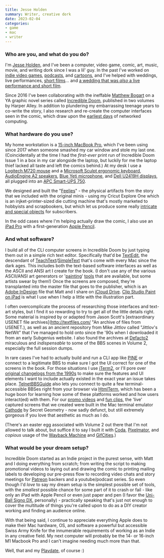 ```yaml
---
title: Jesse Holden
summary: Writer, creative dork
date: 2023-02-04
categories:
- game
- mac
- writer
---
```


### Who are you, and what do you do?

I'm [Jesse Holden](http://jesseholden.com/ "Jesse's website."), and I've been a computer, video game, comic, art, music, movie, and writing dork since I was a lil' guy. In the past I've worked on [indie video games](http://www.sleazywizard.com/ "Jesse and Eran's little game dev group."), [podcasts](https://streampdx.com/ "A podcast news and guide site."), and [cartoons](https://www.youtube.com/watch?v=fT5fDCt_9V4 "A YouTube video of Jesse's coffee cartoon."), and I've helped with weddings, live performances, [short films](https://vimeo.com/236347940/ "A Vimeo video asking people about getting online in the '90s.")... and [a wedding that was _also_ a live performance and short film](https://vimeo.com/45304002 "A Vimeo video of a live performance cum wedding.").

Since 2016 I've been collaborating with the ineffable [Matthew Bogart](https://www.matthewbogart.net/ "Matthew's website.") on a YA graphic novel series called [Incredible Doom](https://www.incredibledoom.com/ "A comic about growing up online in the '90s."), published in two volumes by Harper Alley. In addition to plundering my embarrassing teenage years to co-write the story, I also research and re-create the computer interfaces seen in the comic, which draw upon the [earliest days](http://www.bbsdocumentary.com/ "A documentary about bulletin boards.") of networked computing.

### What hardware do you use?

My home workstation is a [15-inch MacBook Pro][macbook-pro], which I've been using since 2017 when someone smashed my car window and stole my last one. (Coincidentally at the time I had the _first-ever_ print run of Incredible Doom Issue 1 in a box in my car alongside the laptop, but luckily for me the laptop thief lacked all taste and left the comics behind.) At my desk I use a [Logitech M720 mouse][m720-triathlon] and a [Microsoft Sculpt ergonomic keyboard][sculpt-ergonomic-keyboard], [AudioEngine A2 speakers][a2-plus], [Blue Yeti microphone][yeti], and [Dell U2419H displays][u2419h], all plugged into an [APC Smart-UPS 750][smt750c].

We designed and built the "[Feelies](https://www.incredibledoom.com/news/2018/1/12/announcing-feelies "A post about the feelies included with mini issues of Incredible Doom.")" - the physical artifacts from the story that we included with the original minis - using my Cricut Explore One which is an injket-printer-sized die cutting machine that's mostly marketed to hobbyists and scrapbookers, but which let us produce some really [intricate and special objects](https://www.youtube.com/watch?v=ZWevJpKMHAk "A YouTubge video showing some of the Incredible Doom feelies.") for subscribers.

In the odd cases where I'm helping actually draw the comic, I also use an [iPad Pro][ipad-pro] with a first-generation [Apple Pencil][pencil].

### And what software?

I build all of the CLI computer screens in Incredible Doom by just typing them out in a simple rich text editor. Specifically that'd be [TextEdit][], the descendant of [TeachText][]/[SimpleText][] that's come with every Mac since the dark ages. This includes both the text-based software interfaces as well as the ASCII and ANSI art I create for the book. (I don't use any of the various ASCII/ANSI art generators or '[painting][rexpaint]' [tools][jave] that are available, but some artists swear by them!) Once the screens are composed, they're transplanted into the master file that goes to the publisher, which is an [Adobe InDesign][indesign] file that Matt and I share on [iCloud Drive][icloud-drive]. [Clip Studio Paint on iPad][clip-studio-paint-ios] is what I use when I help a little with the illustration part.

I often overcomplicate the process of researching those interfaces and text-art styles, but I find it so rewarding to try to get all of the little details right. Some material is inspired by or adapted from Jason Scott's [extraordinary USENET file archives](http://textfiles.com/ "An archive of files from USENET.), as well as an ancient repository from Mike Jittlov called "Jittlov's NetWit" that I've managed to hold onto since the '90s when I downloaded it from an early Subgenius website. I also found the archives at [Defacto2](https://defacto2.net/ "An archive of PC hacking/warez history.") miraculous and _indispensable_ to some of the BBS scenes in Volume 2, especially the full session dumps.

In rare cases I've had to actually build and run a CLI app like [PINE][] or connect to a legitimate BBS to make sure I got the UI correct for one of the screens in the book. For those situations I use [iTerm2][], or I'll pore over [original changelogs from the 1990s](https://web.archive.org/web/20051125141739/http://www.washington.edu/pine/changes.html "An archived version of Pine's changelogs.") to make sure the features and UI elements I want to include actually existed in the exact year an issue takes place. [TelnetBBSGuide](https://www.telnetbbsguide.com/ "A directory of Internet-accessible BBSes.") also lets you connect to quite a few terminal-accessible BBSes right from your browser via [HtmlTerm](https://www.digitaldial.us/fterm/Example_HtmlTerm.html "A web-based BBS terminal."), which has been a huge boon for learning how some of these platforms worked and how users interact(ed) with them. For our [promo videos](https://www.youtube.com/watch?v=KtNKxY6im1Y "A YouTube promotional video for Incredible Doom.") and [fun clips](https://www.youtube.com/c/MatthewBogart "Matthew's YouTube account."), the 'live' captured screens that we created were built in the Mac terminal emulator [Cathode][] by Secret Geometry - now sadly defunct, but still extremely gorgeous if you love that aesthetic as much as I do. 

(There's an easter egg associated with Volume 2 out there that I'm not allowed to talk about, but suffice it to say I built it with [Coda][], [Pixelmator][], and _copious_ usage of the [Wayback Machine][wayback-machine] and [GifCities][].)

### What would be your dream setup?

Incredible Doom started as an Indie project in the purest sense, with Matt and I doing everything from scratch; from writing the script to making promotional videos to laying out and drawing the comic to printing mailing labels to developing our pre-press flow to recording video chats and story meetings for [Patreon][] backers and a youtube/podcast series.  So even though I'd _love_ to say my dream setup is the simplest possible set of tools, with the _smallest_ possible chance for some part of it to crash or fail - like only an iPad with Apple Pencil or even just paper and pen (I favor the [Uni-Ball Signo DX][signo-dx], personally) - practically speaking that's just not enough to cover the multitude of things you're called upon to do as a DIY creator working and finding an audience online.


With that being said, I continue to appreciate everything Apple does to make their Mac hardware, OS, and software a powerful but accessible Swiss Army Knife for the innumerable requirements of working as an Indie in any creative field.  My next computer will probably be the 14- or 16-inch M1 Macbook Pro and I can't imagine needing much more than that.

Well, that and my [Playdate][], of course :)

[a2-plus]: https://audioengineusa.com/shop/factory-refurbished/a2-powered-speakers-refurbished/ "Desktop speakers."
[cathode]: https://web.archive.org/web/20110124124039/http://www.secretgeometry.com:80/apps/cathode/ "An terminal app that mimicked old terminal screens."
[clip-studio-paint-ios]: https://itunes.apple.com/us/app/clip-studio-paint-for-manga/id1262985592 "A drawing app focused on manga."
[coda]: https://panic.com/coda/ "A single-window HTML/web tool for the Mac."
[gifcities]: https://gifcities.org/ "A GeoCities GIF search engine."
[icloud-drive]: https://www.apple.com/icloud/icloud-drive/ "An online document storage service."
[indesign]: https://www.adobe.com/products/indesign.html "A desktop/web publishing application."
[ipad-pro]: https://en.wikipedia.org/wiki/IPad_Pro "An iOS tablet."
[iterm2]: https://iterm2.com/ "An alternative terminal application for Mac OS X."
[jave]: http://jave.de/ "An ASCII art editor."
[m720-triathlon]: https://www.logitech.com/en-us/product/m720-triathlon?crid=7 "A wireless multi-device mouse."
[macbook-pro]: https://www.apple.com/macbook-pro/ "A laptop."
[patreon]: https://www.patreon.com/ "A service for offering patronage to people online."
[pencil]: https://www.fiftythree.com/pencil "An iPad stylus."
[pine]: http://www.washington.edu/pine/ "A terminal email/news client."
[pixelmator]: https://www.pixelmator.com/mac/ "An image editor for the Mac."
[playdate]: https://play.date/ "A portable game console with a crank."
[rexpaint]: https://www.gridsagegames.com/rexpaint/ "An ASCII art painting program."
[sculpt-ergonomic-keyboard]: http://www.microsoft.com/hardware/en-us/b/sculpt-ergonomic-keyboard-for-business/5KV-00001 "An ergonomic keyboard."
[signo-dx]: https://uniballco.com/products/signo-dx-gel-pens "A gel pen."
[simpletext]: https://en.wikipedia.org/wiki/SimpleText "A text editor included with earlier versions of Mac OS."
[smt750c]: https://www.apc.com/us/en/product/SMT750C/apc-smartups-line-interactive-750va-tower-120v-6x-nema-515r-outlets-smartconnect-port+smartslot-avr-lcd/ "A UPS."
[teachtext]: https://en.wikipedia.org/wiki/TeachText "A text editor included with System 7.1."
[textedit]: http://web.archive.org/web/20200525165141/https://support.apple.com/en-us/HT2523 "A text editor included with Mac OS X."
[u2419h]: https://www.dell.com/en-us/shop/cty/pdp/spd/dell-u2419h-monitor "A 24 inch monitor."
[wayback-machine]: http://archive.org/web/web.php "A service for pulling up archived copies of websites."
[yeti]: http://bluemic.com/yeti/ "A USB microphone."
